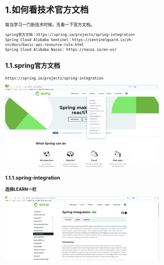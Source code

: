 # 1.如何看技术官方文档

每当学习一门新技术时候，先看一下官方文档。

```
spring官方文档：https://spring.io/projects/spring-integration
Spring Cloud Alibaba Sentinel：https://sentinelguard.io/zh-cn/docs/basic-api-resource-rule.html
Spring Cloud Alibaba Nacos: https://nacos.io/en-us/
```

## 1.1.spring官方文档

`https://spring.io/projects/spring-integration`

![](/static/image/微信截图_20201228091121.png)

### 1.1.1.spring-integration

**选择LEARN一栏**

![](/static/image/微信截图_20201228091152.png)

